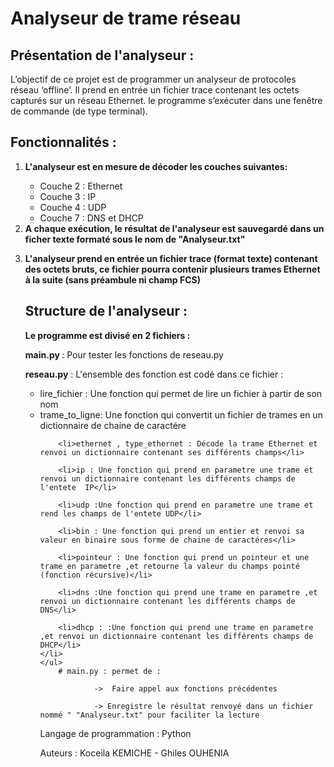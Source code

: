 # Analyseur de trame réseau
   ## Présentation de l'analyseur :

<p>	 L’objectif de ce projet est de programmer un analyseur de protocoles réseau
	 ‘offline’. Il prend en entrée un fichier trace contenant les octets capturés
	 sur un réseau Ethernet. le programme s’exécuter dans une
	 fenêtre de commande (de type terminal). </p>

   ## Fonctionnalités :
   <ol>
	<li><strong> L'analyseur est  en mesure de décoder les couches suivantes: </strong></li>
	<ul>
	<li> Couche 2 : Ethernet</li>
	<li>Couche 3 : IP</li>
	<li>Couche 4 : UDP</li>
	<li>Couche 7 : DNS et DHCP</li>
	</ul>
    <li><strong> A chaque exécution, le résultat de l'analyseur est sauvegardé dans un
	    ficher texte formaté sous le nom de "Analyseur.txt" </strong></li>

  <strong><li> L'analyseur prend en entrée un fichier trace (format texte) contenant des octets
	   bruts, ce fichier pourra contenir plusieurs
		trames Ethernet à la suite (sans préambule ni champ FCS) </strong></li>

   ## Structure de l'analyseur :

<strong> Le programme est divisé en 2 fichiers :</strong>
		

<p> <strong> main.py </strong>: Pour tester les  fonctions de reseau.py</p>
<p> <strong> reseau.py</strong> : L'ensemble des fonction est codé dans ce fichier :</p>
	<ul>
		<li>lire_fichier : Une fonction qui permet de lire un fichier à partir de son nom</li>		
	        <li> trame_to_ligne: Une fonction qui  convertit un fichier de trames en un dictionnaire de chaine de caractére </li>
				
		<li>ethernet , type_ethernet : Décode la trame Ethernet et renvoi un dictionnaire contenant ses différents champs</li>
				
		<li>ip : Une fonction qui prend en parametre une trame et renvoi un dictionnaire contenant les différents champs de l'entete  IP</li>

		<li>udp :Une fonction qui prend en parametre une trame et rend les champs de l'entete UDP</li>

		<li>bin : Une fonction qui prend un entier et renvoi sa valeur en binaire sous forme de chaine de caractéres</li>

		<li>pointeur : Une fonction qui prend un pointeur et une trame en parametre ,et retourne la valeur du champs pointé (fonction récursive)</li>

		<li>dns :Une fonction qui prend une trame en parametre ,et renvoi un dictionnaire contenant les différents champs de DNS</li>

		<li>dhcp : :Une fonction qui prend une trame en parametre ,et renvoi un dictionnaire contenant les différents champs de DHCP</li>
	</li>
	</ul>
		# main.py : permet de :

				->  Faire appel aux fonctions précédentes
	
				-> Enregistre le résultat renvoyé dans un fichier nommé " "Analyseur.txt" pour faciliter la lecture

   Langage de programmation : Python 

   Auteurs : Koceila KEMICHE - Ghiles OUHENIA
	
